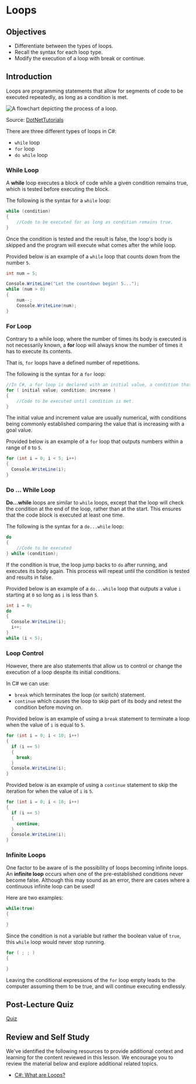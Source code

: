 # Loops

## Objectives

- Differentiate between the types of loops.
- Recall the syntax for each loop type.
- Modify the execution of a loop with break or continue.

## Introduction

Loops are programming statements that allow for segments of code to be executed repeatedly, as long as a condition is met.

![A flowchart depicting the process of a loop.](../../images/loop-flowchart.jpg)

Source: [DotNetTutorials](https://dotnettutorials.net/lesson/loops-in-cpp/)

There are three different types of loops in C#:

- `while` loop
- `for` loop
- `do while` loop

### While Loop

A **while** loop executes a block of code while a given condition remains true, which is tested before executing the block.

The following is the syntax for a `while` loop:

```csharp
while (condition)
{
    //Code to be executed for as long as condition remains true.
}
```

Once the condition is tested and the result is false, the loop's body is skipped and the program will execute what comes after the while loop.

Provided below is an example of a `while` loop that counts down from the number `5`.

```csharp
int num = 5;

Console.WriteLine("Let the countdown begin! 5...");
while (num > 0)
{
    num--;
    Console.WriteLine(num);
}
```

### For Loop

Contrary to a while loop, where the number of times its body is executed is not necessarily known, a **for** loop will always know the number of times it has to execute its contents.

That is, `for` loops have a defined number of repetitions.

The following is the syntax for a `for` loop:

```csharp
//In C#, a for loop is declared with an initial value, a condition that said value must meet and an increase value by which the initial value is increased every run of the loop.
for ( initial value; condition; increase )
{
    //Code to be executed until condition is met.
}
```

The initial value and increment value are usually numerical, with conditions being commonly established comparing the value that is increasing with a goal value.

Provided below is an example of a `for` loop that outputs numbers within a range of `0` to `5`.

```csharp
for (int i = 0; i < 5; i++)
{
  Console.WriteLine(i);
}
```

### Do ... While Loop

**Do...while** loops are similar to `while` loops, except that the loop will check the condition at the end of the loop, rather than at the start. This ensures that the code block is executed at least one time.

The following is the syntax for a `do...while` loop:

```csharp
do
{
    //Code to be executed
} while (condition);
```

If the condition is true, the loop jump backs to `do` after running, and executes its body again. This process will repeat until the condition is tested and results in false.

Provided below is an example of a `do...while` loop that outputs a value `i` starting at `0` so long as `i` is less than `5`.

```csharp
int i = 0;
do
{
  Console.WriteLine(i);
  i++;
}
while (i < 5);
```

### Loop Control

However, there are also statements that allow us to control or change the execution of a loop despite its initial conditions.

In C# we can use:

- `break` which terminates the loop (or switch) statement.
- `continue` which causes the loop to skip part of its body and retest the condition before moving on.

Provided below is an example of using a `break` statement to terminate a loop when the value of `i` is equal to `5`.

```csharp
for (int i = 0; i < 10; i++)
{
  if (i == 5)
  {
    break;
  }
  Console.WriteLine(i);
}
```

Provided below is an example of using a `continue` statement to skip the iteration for when the value of `i` is `5`.

```csharp
for (int i = 0; i < 10; i++)
{
  if (i == 5)
  {
    continue;
  }
  Console.WriteLine(i);
}
```

### Infinite Loops

One factor to be aware of is the possibility of loops becoming infinite loops. An **infinite loop** occurs when one of the pre-established conditions never become false. Although this may sound as an error, there are cases where a continuous infinite loop can be used!

Here are two examples:

```csharp
while(true)
{

}
```

Since the condition is not a variable but rather the boolean value of `true`, this `while` loop would never stop running.

```csharp
for ( ; ; )
{

}
```

Leaving the conditional expressions of the `for` loop empty leads to the computer assuming them to be true, and will continue executing endlessly.

## Post-Lecture Quiz

[Quiz](https://ashy-plant-023e6671e.1.azurestaticapps.net/quiz/15)

## Review and Self Study

We've identified the following resources to provide additional context and learning for the content reviewed in this lesson. We encourage you to review the material below and explore additional related topics.

- [C#: What are Loops?](https://docs.microsoft.com/shows/csharp-101/csharp-what-are-loops)
